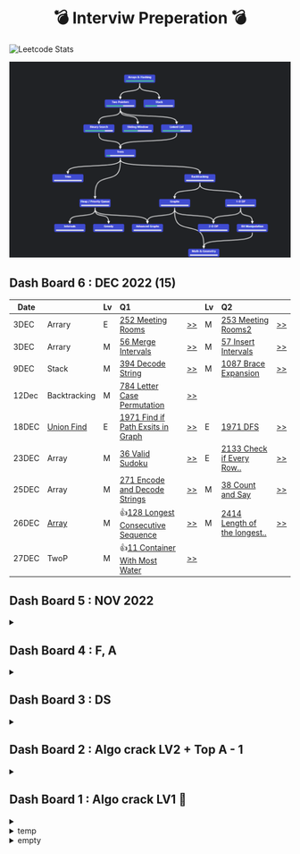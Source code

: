 
<div align="center"> 
  
  # :bomb: Interviw Preperation :bomb:  
</div>

![Leetcode Stats](https://leetcard.jacoblin.cool/jy-977) 

<img src='leetcode_roadmap.PNG'/>

## Dash Board 6 : DEC 2022 (15)

| Date  |  |Lv   | Q1   | |Lv  | Q2   |  |
| ------|--|:----|:-----|-|:---|:-----|--|
|3DEC| Arrary |E|[252 Meeting Rooms](https://leetcode.com/problems/meeting-rooms/)|[>>](https://github.com/jy-977/Mamang-Repo/blob/main/Algorithm/252.E.Meeting_Rooms.py)|M|[253 Meeting Rooms2](https://leetcode.com/problems/meeting-rooms-ii) |[>>](https://github.com/jy-977/Mamang-Repo/blob/main/Algorithm/56.M.253.M.Meeting_Rooms_II.py)|
|3DEC| Arrary |M|[56 Merge Intervals](https://leetcode.com/problems/merge-intervals/)|[>>](https://github.com/jy-977/Mamang-Repo/blob/main/Algorithm/56.M.Merge_Intervals.py)|M|[57 Insert Intervals](https://leetcode.com/problems/insert-interval/)|[>>](https://github.com/jy-977/Mamang-Repo/blob/main/Algorithm/57.M.Insert_Intervals.py)
|9DEC| Stack |M|[394 Decode String](https://leetcode.com/problems/decode-string/)|[>>](https://github.com/jy-977/Mamang-Repo/blob/main/Algorithm/394.M.Decode_String.py)|M|[1087 Brace Expansion](https://leetcode.com/problems/brace-expansion)|[>>](https://github.com/jy-977/Mamang-Repo/blob/main/Algorithm/1087.M.Brace_Expansion.py)
|12Dec| Backtracking|M|[784 Letter Case Permutation](https://leetcode.com/problems/letter-case-permutation/)|[>>](https://github.com/jy-977/Mamang-Repo/blob/main/Algorithm/784.M.Letter_Case_Permutation.py)|
|18DEC| [Union Find](https://github.com/jy-977/Mamang-Repo/blob/main/Algorithm/Summary/Union_Find.py)|E|[1971 Find if Path Exsits in Graph](https://leetcode.com/problems/find-if-path-exists-in-graph/description/)|[>>](https://github.com/jy-977/Mamang-Repo/blob/main/Algorithm/1971.E.Find_if_Path_Exists_in_Graph_UnionFind.py)|E|[1971 DFS](https://leetcode.com/problems/find-if-path-exists-in-graph/description/)|[>>](https://github.com/jy-977/Mamang-Repo/blob/main/Algorithm/1971.E.Find_if_Path_Exists_in_Graph_DFS.py)
|23DEC | Array|M|[36 Valid Sudoku](https://leetcode.com/problems/valid-sudoku/)|[>>](https://github.com/jy-977/Mamang-Repo/blob/main/Algorithm/36.M.Valid_Sudoku.py)|E|[2133 Check if Every Row..](https://leetcode.com/problems/check-if-every-row-and-column-contains-all-numbers/)|[>>](https://github.com/jy-977/Mamang-Repo/blob/main/Algorithm/2133.E.Check_if_Every_Row_and_Colum_Contains_All_Numbers.py)
|25DEC| Array |M|[271 Encode and Decode Strings](https://leetcode.com/problems/encode-and-decode-strings/)|[>>](https://github.com/jy-977/Mamang-Repo/blob/main/Algorithm/271.M.Encode_and_Decode_Strings.py)|M|[38 Count and Say](https://leetcode.com/problems/count-and-say/)|[>>](https://github.com/jy-977/Mamang-Repo/blob/main/Algorithm/38.M.Count_and_Say.py)
|26DEC| [Array](https://github.com/jy-977/Mamang-Repo/blob/main/Algorithm/Summary/String.md)|M|:+1:[128 Longest Consecutive Sequence](https://leetcode.com/problems/longest-consecutive-sequence)|[>>](https://github.com/jy-977/Mamang-Repo/blob/main/Algorithm/128.M.Longest_Consecutive_Sequence.py)|M|[2414 Length of the longest..](https://leetcode.com/problems/length-of-the-longest-alphabetical-continuous-substring)|[>>](https://github.com/jy-977/Mamang-Repo/blob/main/Algorithm/2414.M.Length_of_the_Longest_Alphabetical_Continuous_Substring.py)
|27DEC|TwoP|M|:+1:[11 Container With Most Water]()|[>>]()|

## Dash Board 5 : NOV 2022
<details><summary></summary>

| Date  |  |Lv   | Q1   | |Lv  | Q2   |  |
| ------|--|:----|:-----|-|:---|:-----|--|
|15 NOV |monostack|E|[496 Next Greater Element I](https://leetcode.com/problems/next-greater-element-i/)|[>>](https://github.com/jy-977/Mamang-Repo/blob/main/Algorithm/496.E.Next_Greater_Element_I.py)|M|[503 Next Greater Element II](https://leetcode.com/problems/next-greater-element-ii/)|[>>](https://github.com/jy-977/Mamang-Repo/blob/main/Algorithm/503.M.Next_Greater_Element_II.py)|
|25 NOV| Array |E| Two Sum|>> |E|27 Remove Element |  >>|
|25 NOV| Array |E|66 Plus One|>>| E| 163 Missing Ranges||
</details>

## Dash Board 4 : F, A

<details><summary></summary>

| Date |Lv| F||Lv| A ||
| -------------  |:------------- |:--|:------------- |:------------- |:-------------|--| 
|22/Sep |E|[1480 Running Sum of 1d Array](https://leetcode.com/problems/running-sum-of-1d-array/)|[>>](https://github.com/jy-977/Mamang-Repo/blob/main/Algorithm/1480.E.Running_Sum_of_1d_Array.py)|E|[1710 Maximum Units on a Truck](https://leetcode.com/problems/maximum-units-on-a-truck/)|[>>](https://github.com/jy-977/Mamang-Repo/blob/main/Algorithm/1710.E.Maximum_Units_on_a_Track.py)
|25/Sep |E|[270 Closest Binary Search Tree Value(BST)](https://leetcode.com/problems/closest-binary-search-tree-value/)|[>>](https://github.com/jy-977/Mamang-Repo/blob/main/Algorithm/270.E.Closest_Binary_Search_Tree_Value.py)|E|[700 Search in a Binary Search Tree(BST)](https://leetcode.com/problems/search-in-a-binary-search-tree/)|[>>](https://github.com/jy-977/Mamang-Repo/blob/main/Algorithm/700.E.Search_in_a_Binary_Search_Tree.py)
|25/SEP |M|[222 Count Complete Tree Nodes (BST)](https://leetcode.com/problems/count-complete-tree-nodes/)|[>>](https://github.com/jy-977/Mamang-Repo/blob/main/Algorithm/222.M.Count_Complete_Tree_Nodes.py)|
|26/SEP |E|[94 Binary Tree Inorder Traversal(BST)](https://leetcode.com/problems/binary-tree-inorder-traversal/)|[>>](https://github.com/jy-977/Mamang-Repo/blob/main/Algorithm/94.E.Binary_Tree_Inorder_Traversal.py)|M|[98 Validate Binary Search Tree (BST)](https://leetcode.com/problems/validate-binary-search-tree/)|[>>](https://leetcode.com/problems/count-complete-tree-nodes/)|[>>](https://github.com/jy-977/Mamang-Repo/blob/main/Algorithm/98.M.Validate_Binary_Search_Tree.py)
|27/SEP|E|[501 Find Mode in Binary Search Tree(BST)](https://leetcode.com/problems/find-mode-in-binary-search-tree/)|[>>](https://github.com/jy-977/Mamang-Repo/blob/main/Algorithm/501.E.Find_Mode_in_Binary_Search_Tree.py)|E|[226 Invert Binary Tree (BT)](https://leetcode.com/problems/invert-binary-tree/)|[>>](https://github.com/jy-977/Mamang-Repo/blob/main/Algorithm/226.E.Invert_Binary_Tree.py)
|29/SEP|M|[230 Kth Smallest Element in a BST(BST)](https://leetcode.com/problems/kth-smallest-element-in-a-bst/)|[>>](https://github.com/jy-977/Mamang-Repo/blob/main/Algorithm/230.M.Kth_Smallest_Element_in_a_BST.py)|M|[285 Inorder Successor in BST(BST)](https://leetcode.com/problems/inorder-successor-in-bst/)|[>>](https://github.com/jy-977/Mamang-Repo/blob/main/Algorithm/285.M.Inorder_Successor_in_BST.py)
|30/SEP|E|[783.Minimum Distance Between Nodes(BST)](https://leetcode.com/problems/minimum-distance-between-bst-nodes/)|[>>](https://github.com/jy-977/Mamang-Repo/blob/main/Algorithm/783.E.Minimum_Distance_Between_BST_Nodes.py)|E|[938 Range Sum of BST (BST)](https://leetcode.com/problems/range-sum-of-bst/)|[>>](https://github.com/jy-977/Mamang-Repo/blob/main/Algorithm/938.E.Range_Sum_of_BST.py)
|3/OCT|M|[2415.Reverse Odd Levels of Binary Tree(BST)](https://leetcode.com/problems/minimum-distance-between-bst-nodes/)|E|[997 Find the Town Judge](https://leetcode.com/problems/find-the-town-judge/)|
|6/OCT|M|[116.Populating Next Right Pointers in Each Node](https://leetcode.com/problems/populating-next-right-pointers-in-each-node/)|[>>](https://github.com/jy-977/Mamang-Repo/blob/main/Algorithm/116-1.M.Populating_Next_Right_Pointers_in_Each_Node.py)|M|[117.Populating Next Right Pointers in Node II](https://leetcode.com/problems/populating-next-right-pointers-in-each-node-ii/)| [>>](https://github.com/jy-977/Mamang-Repo/blob/main/Algorithm/117.M.Populating_Next_Right_Pointers_in_Each_Node_II.py)
|14/OCT|M|[937.Reorder Data in Log Files(str)](https://leetcode.com/problems/reorder-data-in-log-files/)|[>>](https://github.com/jy-977/Mamang-Repo/blob/main/Algorithm/937.M.Reorder_Data_in_Log_Files.py)|E|[2287.Rearrange Characters to Make Target String](https://leetcode.com/problems/rearrange-characters-to-make-target-string/)|[>>](https://github.com/jy-977/Mamang-Repo/blob/main/Algorithm/2287.E.Rearrange_Characters_to_Make_Target_String.py)
|14/OCT|M|[973 K Closest Point to Origin(Arr)](https://leetcode.com/problems/k-closest-points-to-origin/)|[>>](https://github.com/jy-977/Mamang-Repo/blob/main/Algorithm/973.M.K_Closest_Points_to_Origin.py)|M|[347 Top K Frequent Elements](https://leetcode.com/problems/top-k-frequent-elements/)|[>>](https://github.com/jy-977/Mamang-Repo/blob/main/Algorithm/347.M.Top_K_Frequent_Elements.py)
|15/OCT|M|[238 Product_of_Array_Except_Self](https://leetcode.com/problems/product-of-array-except-self/)|[>>](https://github.com/jy-977/Mamang-Repo/blob/main/Algorithm/238.M.Product_of_Array_Except_Self.py)|M|[15.M.3Sum](https://leetcode.com/problems/3sum/)|[>>](https://github.com/jy-977/Mamang-Repo/blob/main/Algorithm/15.M.3Sum.py)
|15/OCT|M|[424 Longest Repeating Character Replacement (SWD)](https://leetcode.com/problems/longest-repeating-character-replacement/)|[>>](https://github.com/jy-977/Mamang-Repo/blob/main/Algorithm/424.M.Longest_Repeating_Charater_Replacement.py)|M|[59 Sprial Matrix II](https://leetcode.com/problems/spiral-matrix-ii/)|[>>](https://github.com/jy-977/Mamang-Repo/blob/main/Algorithm/59.M.Spiral_Matrix_II.py)
|15/OCT|E|[20 Valid Parentheses](https://leetcode.com/problems/valid-parentheses/)|[>>](https://github.com/jy-977/Mamang-Repo/blob/main/Algorithm/20.E.Valid_Parenthese.py)|M|[155 Min Stack (SD)](https://leetcode.com/problems/min-stack/)|[>>](https://github.com/jy-977/Mamang-Repo/blob/main/Algorithm/155.M.Min_Stack.py)
|15/OCT|M|[150 Evaluate Reverse Polish Notation (ST)](https://leetcode.com/problems/evaluate-reverse-polish-notation/)|[>>](https://github.com/jy-977/Mamang-Repo/blob/main/Algorithm/150.M.Evaluate_Reverse_Polish_Notation.py)|M|[2 Add Two Numbers (LL)](https://leetcode.com/problems/add-two-numbers/)|[>>](https://github.com/jy-977/Mamang-Repo/blob/main/Algorithm/2.M.Add_Two_Numbers.py)
|16/OCT|M|[287 Find the Duplicate Number](https://leetcode.com/problems/find-the-duplicate-number/)|[>>](https://github.com/jy-977/Mamang-Repo/blob/main/Algorithm/287.M.Find_the_Duplicate_Number.py)|E|[104 Maximum Depth of Binary Tree](https://leetcode.com/problems/maximum-depth-of-binary-tree/)|[>>](https://github.com/jy-977/Mamang-Repo/blob/main/Algorithm/104.E.Maximum_Depth_of_Binary_Tree.py)
|17/OCT|M|[763 Partition Labels](https://leetcode.com/problems/partition-labels/)|[>>](https://github.com/jy-977/Mamang-Repo/blob/main/Algorithm/763.M.Partition_Labels.py)|M|[2221 Find Trinagular Sum of an Array](https://leetcode.com/problems/find-triangular-sum-of-an-array/)|[>>](https://leetcode.com/problems/partition-labels/)|[>>](https://github.com/jy-977/Mamang-Repo/blob/main/Algorithm/2221.M.Find_Triangular_Sum_of_an_Array.py)
|17/OCT|M|[2214 Minimum Health to Beat Game](https://leetcode.com/problems/minimum-health-to-beat-game/)|[>>](https://github.com/jy-977/Mamang-Repo/blob/main/Algorithm/2214.M.Minimum_Health_to_Beat_Game.py)|E|[2357 Make Array Zero by Subtracting Equal Amounts](https://leetcode.com/problems/make-array-zero-by-subtracting-equal-amounts/)|[>>](https://github.com/jy-977/Mamang-Repo/blob/main/Algorithm/2357.E.Make_Array_Zero_by_Substracting_Equal_Amounts.py)
|18/OCT|M|[249 Group Shifted strings(HM)](https://leetcode.com/problems/group-shifted-strings/)|[>>](https://github.com/jy-977/Mamang-Repo/blob/main/Algorithm/249.M.Group_Shifted_Strings.py)|M|[153 Find Minimum in Rotated Sorted Array (BS)](https://leetcode.com/problems/find-minimum-in-rotated-sorted-array/)|[>>](https://github.com/jy-977/Mamang-Repo/blob/main/Algorithm/153.M.Find_Minimum_in_Rotated_Sorted_Array.py)
|24/OCT|M|[875 Koko Eating Bananas (BS)](https://leetcode.com/problems/koko-eating-bananas/)|[>>](https://github.com/jy-977/Mamang-Repo/blob/main/Algorithm/875.M.Koko_Eating_Bananas.py)|M|[33 Search in Rotated Sorted Array (BS)](https://leetcode.com/problems/search-in-rotated-sorted-array/)|[>>](https://github.com/jy-977/Mamang-Repo/blob/main/Algorithm/33.M.Search_in_Rotated_Sorted_Array.py)|
|26/OCT|M|[739 Daily Tempratures (Stack)](https://leetcode.com/problems/daily-temperatures/)|[>>](https://github.com/jy-977/Mamang-Repo/blob/main/Algorithm/739.M.Daily_Temperatures.py)
</details>

## Dash Board 3 : DS
<details><summary></summary>

| Date |DS|Lv| Algo Crack||Lv| Top Ama Interview ||
| ------------- |--- |:-------------: |-- |:------------- |:-------------: |:-------------:|--| 
|05/SEP|Array|![easy](https://img.shields.io/badge/Easy-5cb85c.svg?style=flat)|[217 Contains Duplication](https://leetcode.com/problems/contains-duplicate/)|[:arrow_forward:](https://github.com/jy-977/Mamang-Repo/blob/main/Algorithm/217.E.Contains%20Duplication.py)|![Medium](https://img.shields.io/badge/Medium-f0ad4e.svg?style=flat)|[53 Maximum Subarray](https://leetcode.com/problems/maximum-subarray/)|[:arrow_forward:](https://github.com/jy-977/Mamang-Repo/blob/main/Algorithm/53.M.Maximum%20Subarray.py)
|06/SEP|Array|![easy](https://img.shields.io/badge/Easy-5cb85c.svg?style=flat)|[88 Merge Sorted Array](https://leetcode.com/problems/merge-sorted-array/)|[:arrow_forward:](https://github.com/jy-977/Mamang-Repo/blob/main/Algorithm/88.E.Merge_Sorted_Array.py)|![Medium](https://img.shields.io/badge/Medium-f0ad4e.svg?style=flat)|
|07/SEP|Array|![easy](https://img.shields.io/badge/Easy-5cb85c.svg?style=flat)|[350 Intersection of Two Arrays II(HS)](https://leetcode.com/problems/intersection-of-two-arrays-ii/)|[:arrow_forward:](https://github.com/jy-977/Mamang-Repo/blob/main/Algorithm/350.E.Intersection_of_Two_Arrays_II.py)|![easy](https://img.shields.io/badge/Easy-5cb85c.svg?style=flat)|[121 Best Time to Buy and Sell Stocks](https://leetcode.com/problems/best-time-to-buy-and-sell-stock/)|[:arrow_forward:](https://github.com/jy-977/Mamang-Repo/blob/main/Algorithm/121.E.Best_Time_to_Buy_and_Sell_Stock.py)
|08/SEP|Array|![easy](https://img.shields.io/badge/Easy-5cb85c.svg?style=flat)|[118 Pascals Triangle](https://leetcode.com/problems/pascals-triangle/)|[:arrow_forward:](https://github.com/jy-977/Mamang-Repo/blob/main/Algorithm/118.E.Pascals_Triangle.py)|![Medium](https://img.shields.io/badge/Medium-f0ad4e.svg?style=flat)|[36 Valid Sudoku](https://leetcode.com/problems/valid-sudoku/)|
|08/SEP|STR|![easy](https://img.shields.io/badge/Easy-5cb85c.svg?style=flat)|[387 First Unique Character in a String](https://leetcode.com/problems/first-unique-character-in-a-string/)|[:arrow_forward:](https://github.com/jy-977/Mamang-Repo/blob/main/Algorithm/387.E.First_Unique_Character_in_a_String.py)|![easy](https://img.shields.io/badge/Easy-5cb85c.svg?style=flat)|[383 Ransom Note](https://leetcode.com/problems/ransom-note/)|[:arrow_forward:](https://github.com/jy-977/Mamang-Repo/blob/main/Algorithm/383.E.Ransom_Note.py)
|11/SEP|LinkedList|![easy](https://img.shields.io/badge/Easy-5cb85c.svg?style=flat)|[242 Valid Anagram](https://leetcode.com/problems/valid-anagram/)|[:arrow_forward:](https://github.com/jy-977/Mamang-Repo/blob/main/Algorithm/242.E.Valid_Anagram.py)|![easy](https://img.shields.io/badge/Easy-5cb85c.svg?style=flat)|[141 Linked List Cycle](https://leetcode.com/problems/linked-list-cycle/?envType=study-plan&id=data-structure-i)|[:arrow_forward:](https://github.com/jy-977/Mamang-Repo/blob/main/Algorithm/141.E.Linked_List_Cycle.py)
</details>

## Dash Board 2 : Algo crack LV2 + Top A - 1
<details><summary></summary>

| Date |Lv| Algo Crack||Lv| Top A Interview ||
| ------------- | :-------------: | :------------- |:-------------: |:-------------:| :------------- | :-------------:|
| 09/AUG  |![Medium](https://img.shields.io/badge/Medium-f0ad4e.svg?style=flat)  | [34 Find First and Last Position ..](https://leetcode.com/problems/find-first-and-last-position-of-element-in-sorted-array/)|[:arrow_forward:](https://github.com/jy-977/Mamang-Repo/blob/main/Algorithm/34.E.Find%20First%20and%20Last%20Position%20of%20Element%20in%20Sorted%20Array.py) :heavy_minus_sign: | ![easy](https://img.shields.io/badge/Easy-5cb85c.svg?style=flat)   |[1 Two Sum](https://leetcode.com/problems/two-sum/)|[:arrow_forward:](https://github.com/jy-977/Mamang-Repo/blob/main/Algorithm/1.E.Two%20Sum.py) |
 | 10/AUG  |![Medium](https://img.shields.io/badge/Medium-f0ad4e.svg?style=flat)  | [33 Search in Rotated Sorted Array](https://leetcode.com/problems/search-in-rotated-sorted-array/)|[:arrow_forward:](https://github.com/jy-977/Mamang-Repo/blob/main/Algorithm/33.M.Search%20in%20Rotated%20Sorted%20Array.py) | ![Medium](https://img.shields.io/badge/Medium-f0ad4e.svg?style=flat)|[12 Integer to Roman](https://leetcode.com/problems/integer-to-roman/) | [:arrow_forward:](https://github.com/jy-977/Mamang-Repo/blob/main/Algorithm/12.M.Integer%20to%20Roman.py) :heavy_minus_sign:
 | 11/AUG  |![Medium](https://img.shields.io/badge/Medium-f0ad4e.svg?style=flat)  | [74 Search a 2D Matrix](https://leetcode.com/problems/search-a-2d-matrix/)|[:arrow_forward:](https://github.com/jy-977/Mamang-Repo/blob/main/Algorithm/74.M.Search%20a%202D%20Matrix.py)  |![Hard](https://img.shields.io/badge/Hard-d9534f.svg?style=flat)  |[23 Merge k Sorted Lists](https://leetcode.com/problems/merge-k-sorted-lists/) | 
  |13/AUG |![Medium](https://img.shields.io/badge/Medium-f0ad4e.svg?style=flat)  | [153 Find Minimum in Rotated ..](https://leetcode.com/problems/find-minimum-in-rotated-sorted-array/)|[:arrow_forward:](https://github.com/jy-977/Mamang-Repo/blob/main/Algorithm/153.M.Find%20Minimum%20in%20Rotated%20Sorted%20Array.py)  |![Hard](https://img.shields.io/badge/Hard-d9534f.svg?style=flat)  |[42 Trapping Rain Water](https://leetcode.com/problems/trapping-rain-water/)|[:arrow_forward:](https://github.com/jy-977/Mamang-Repo/blob/main/Algorithm/42.H.Trapping%20Rain%20Water.py) :heavy_minus_sign:| 
  |14/AUG |![Medium](https://img.shields.io/badge/Medium-f0ad4e.svg?style=flat)  | [162 Find Peak Element](https://leetcode.com/problems/find-peak-element/)|[:arrow_forward:](https://github.com/jy-977/Mamang-Repo/blob/main/Algorithm/162.M.Find%20Peak%20Element.py) :heavy_minus_sign: |![Medium](https://img.shields.io/badge/Medium-f0ad4e.svg?style=flat)   |[49 Group Anagrams](https://leetcode.com/problems/group-anagrams/)|[:arrow_forward:](https://github.com/jy-977/Mamang-Repo/blob/main/Algorithm/49.M.Group%20Anagrams.py) :heavy_minus_sign:| 
 |15/AUG |![Medium](https://img.shields.io/badge/Medium-f0ad4e.svg?style=flat)  | [82 Remove Duplicates from..](https://leetcode.com/problems/remove-duplicates-from-sorted-list-ii/)| |![Hard](https://img.shields.io/badge/Hard-d9534f.svg?style=flat)   |[127 Word Ladder](https://leetcode.com/problems/word-ladder/)|| 
|16/AUG |![Medium](https://img.shields.io/badge/Medium-f0ad4e.svg?style=flat)  | [15 3Sum](https://leetcode.com/problems/3sum/)| |![Medium](https://img.shields.io/badge/Medium-f0ad4e.svg?style=flat)  |[138 Copy List with Random Pointer](https://leetcode.com/problems/copy-list-with-random-pointer/)|[:arrow_forward:](https://github.com/jy-977/Mamang-Repo/blob/main/Algorithm/138.M.Copy%20List%20with%20Random%20Pointer.py)| 
|17/AUG | ![easy](https://img.shields.io/badge/Easy-5cb85c.svg?style=flat)   | [844 Backspace String Compare](https://leetcode.com/problems/backspace-string-compare/)|[:arrow_forward:](https://github.com/jy-977/Mamang-Repo/blob/main/Algorithm/844.E.Backspace%String%20Compare.py)  |![Medium](https://img.shields.io/badge/Medium-f0ad4e.svg?style=flat)  |[139 Word Break](https://leetcode.com/problems/word-break/)|| 
|23/AUG,7/SEP |![Medium](https://img.shields.io/badge/Medium-f0ad4e.svg?style=flat)   | [11 Container With Most Water](https://leetcode.com/problems/container-with-most-water/)|[:arrow_forward:](https://github.com/jy-977/Mamang-Repo/blob/main/Algorithm/11.M.Container%20With%20Most%20Water.py)  |![Medium](https://img.shields.io/badge/Medium-f0ad4e.svg?style=flat)  |[200 Number of Islands(BFS)](https://leetcode.com/problems/number-of-islands/)|[:arrow_forward:](https://github.com/jy-977/Mamang-Repo/blob/main/Algorithm/200.M.Number_of_Islands.py) 
|5/SEP ||||![easy](https://img.shields.io/badge/Easy-5cb85c.svg?style=flat) |[1603 Design Parking System](https://leetcode.com/problems/design-parking-system/) | [:arrow_forward:](https://github.com/jy-977/Mamang-Repo/blob/main/Algorithm/1603.E.Design%20Parking%20System.py) 
|10/SEP ||||![Medium](https://img.shields.io/badge/Medium-f0ad4e.svg?style=flat)  |[207 Course Schedule dfs](https://leetcode.com/problems/course-schedule/) | [:arrow_forward:](https://github.com/jy-977/Mamang-Repo/blob/main/Algorithm/207.M.Course_Schedule.py) 
 </details>

## Dash Board 1 : Algo crack LV1  :calendar: 
<details><summary></summary>

||Q1|Q2|Q3|Q4|Q5|
|:---:|---|---|---|---|---|
|Binary Search, two pointers|[704 E Binary search ](https://leetcode.com/problems/binary-search/)[:arrow_forward:](https://github.com/jy-977/Mamang-Repo/blob/main/Algorithm/704.Binary%20Search.py)|[278 E First Bad Version](https://leetcode.com/problems/first-bad-version/) [:arrow_forward:](https://github.com/jy-977/Mamang-Repo/blob/main/Algorithm/35.%20Search%20Insert%20Position.py)|[35 E Search Insert Position](https://leetcode.com/problems/search-insert-position/)[:arrow_forward:](https://github.com/jy-977/Mamang-Repo/blob/main/Algorithm/35.%20Search%20Insert%20Position.py)|[977 E Squares of a Sorted Array](https://leetcode.com/problems/squares-of-a-sorted-array/)[:arrow_forward:](https://github.com/jy-977/Mamang-Repo/blob/main/Algorithm/977.Squares%20of%20a%20Sorted%20Array.py)|189 M Rotated Array|
|Two pointers|[283 E Move zeroes](https://leetcode.com/problems/move-zeroes/)[:arrow_forward:](https://github.com/jy-977/Mamang-Repo/blob/main/Algorithm/283.E.Move%20Zeros.py)|[167 M two SumII](https://leetcode.com/problems/two-sum-ii-input-array-is-sorted/)[:arrow_forward:](https://github.com/jy-977/Mamang-Repo/blob/main/Algorithm/167.M.Two%20Sum%20II.py) |[344 E Reverse String](https://leetcode.com/problems/reverse-string/)[:arrow_forward:](https://github.com/jy-977/Mamang-Repo/blob/main/Algorithm/344.E.Reverse%20String.py)|[557 E Reversed Words in a StringIII](https://leetcode.com/problems/reverse-words-in-a-string-iii/)[:arrow_forward:](https://github.com/jy-977/Mamang-Repo/blob/main/Algorithm/557.E.Reverse%20Words%20in%20a%20String%20III.py)|[876 E Middle of the Linked List](https://leetcode.com/problems/middle-of-the-linked-list/)[:arrow_forward:](https://github.com/jy-977/Mamang-Repo/blob/main/Algorithm/876.E.Middle%20of%20the%20LinkedList.py)
|Sliding window|[3 M Longest Substring Without Repeating Characters](https://leetcode.com/problems/longest-substring-without-repeating-characters/)[:arrow_forward:](https://github.com/jy-977/Mamang-Repo/blob/main/Algorithm/3.M.Longest%20Substring%20Without%20Repeating%20Characters.py)|[ 567 M Permutation in String](https://leetcode.com/problems/permutation-in-string/)[:arrow_forward:](https://github.com/jy-977/Mamang-Repo/blob/main/Algorithm/567.M.Permuation%20in%20String.py)
|BFS, DFS|[733 E Flood Fill](https://leetcode.com/problems/flood-fill/)[:arrow_forward:](https://github.com/jy-977/FAANG-Repo/blob/main/Algorithm/733.E.Flood%20Fill.py)|[116 M Populating Next Right Pointers in Each Node](https://leetcode.com/problems/populating-next-right-pointers-in-each-node/)[:arrow_forward:](https://github.com/jy-977/Mamang-Repo/blob/main/Algorithm/116.M.Popluating%20Next%20Right%20Pointers%20in%20Each%20Node.py)|[617 E Merge Two Binary Trees](https://leetcode.com/problems/merge-two-binary-trees/)[:arrow_forward:](https://github.com/jy-977/Mamang-Repo/blob/main/Algorithm/617.E.Merge%20Two%20Binary%20Trees.py) |[542 M 01 Matrix](https://leetcode.com/problems/01-matrix/)[:arrow_forward:](https://github.com/jy-977/Mamang-Repo/blob/main/Algorithm/542.M.01%20Matrix.py)|[944 M Rotting Oranges](https://leetcode.com/problems/rotting-oranges/) [:arrow_forward:](https://github.com/jy-977/Mamang-Repo/blob/main/Algorithm/994.M.Rotting%20Oranges.py)|
|Backtracking, Recursive|[21 E Merge Two Sorted Lists](https://leetcode.com/problems/merge-two-sorted-lists/) [:arrow_forward:](https://github.com/jy-977/Mamang-Repo/blob/main/Algorithm/21.E.Merge%20Two%20Sorted%20Lists.py)|[206 E Reverse Linked List](https://leetcode.com/problems/reverse-linked-list/) [:arrow_forward:](https://github.com/jy-977/FAANG-Repo/blob/main/Algorithm/206.E.Reverse%20Linked%20List.py)|[77 M Combinations](https://leetcode.com/problems/combinations/) [:arrow_forward:](https://github.com/jy-977/FAANG-Repo/blob/main/Algorithm/77.M.Combinations.py)|[46 M Permutations](https://leetcode.com/problems/permutations/) [:arrow_forward:](https://github.com/jy-977/FAANG-Repo/blob/main/Algorithm/46.M.Permutations.py)|[784 M Letter Case Permutation](https://leetcode.com/problems/letter-case-permutation/) [:arrow_forward:](https://github.com/jy-977/FAANG-Repo/blob/main/Algorithm/784.M.Letter%20Case%20Permuntation.py)
|DP|[70 E Climbing Stairs](https://leetcode.com/problems/climbing-stairs/) [:arrow_forward:](https://github.com/jy-977/FAANG-Repo/blob/main/Algorithm/70.E.Climbing%20Stairs.py)|[198 M House Robber](https://leetcode.com/problems/house-robber/) [:arrow_forward:](https://github.com/jy-977/FAANG-Repo/blob/main/Algorithm/198.M.House%20Robber.py)|[120 M Triangle](https://leetcode.com/problems/triangle/)||
|Bit Manipulation| [231 E Power of Two](https://leetcode.com/problems/power-of-two/submissions/) [:arrow_forward:](https://github.com/jy-977/FAANG-Repo/blob/main/Algorithm/231.E.Power%20of%20Two.py)|[191 E Number of 1 Bits](https://leetcode.com/problems/number-of-1-bits/) [:arrow_forward:](https://github.com/jy-977/FAANG-Repo/blob/main/Algorithm/191.E.Number%20of%201%20Bits.py)|[190 E Reverse Bits](https://leetcode.com/problems/reverse-bits/) [:arrow_forward:](https://github.com/jy-977/FAANG-Repo/blob/main/Algorithm/190.E.Reverse%20Bits.py)|[136 E Single Number](https://leetcode.com/problems/single-number/) [:arrow_forward:](https://github.com/jy-977/FAANG-Repo/blob/main/Algorithm/136.E.Single%20Number.py)
</details>


<details>
 <summary>temp</summary>
-Two pointers

-Sliding Window

-DFS

-BFS

-Backtracking , recursive

-DP : 점화식..

  <details>
  https://leetcode.com/problems/house-robber/discuss/156523/From-good-to-great.-How-to-approach-most-of-DP-problems.
  </details>



-Binay Tree /Perfect Binary Tree

-Singly Linked List 
</details>


<details>
    <summary>empty</summary>
      https://github.com/Girin7716/PythonCoding
  
      https://medium.com/geekculture/top-leetcode-patterns-for-faang-coding-interviews-bdbe8766534c

      FAANG-Repo is a repository for NEW CHALLENGE of career. 
      I aim to join to Mamang in next year (2023) as a Data Engineer. 
      The practice of [leet code](https://leetcode.com/) problems is going to be uploaded irregularly for the coding interview. 
      This is composed of 3 categories in general 




</details>

<!-- 


HS - hashmap 
DP - Dynamic 
TP - twopointers / sliding window
BST - Binary Search Tree [>>]() -->